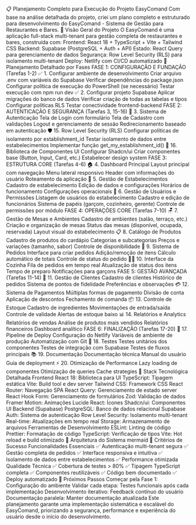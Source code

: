 📋 Planejamento Completo para Execução do Projeto EasyComand
Com base na análise detalhada do projeto, criei um plano completo e estruturado para desenvolvimento do EasyComand - Sistema de Gestão para Restaurantes e Bares.
🎯 Visão Geral do Projeto
O EasyComand é uma aplicação full-stack multi-tenant para gestão completa de restaurantes e bares, construída com:
Frontend: React 18 + TypeScript + Vite + Tailwind CSS
Backend: Supabase (PostgreSQL + Auth + API)
Estado: React Query para gerenciamento de dados
Segurança: Row Level Security (RLS) para isolamento multi-tenant
Deploy: Netlify com CI/CD automatizado
📑 Planejamento Detalhado por Fases
FASE 1: CONFIGURAÇÃO E FUNDAÇÃO (Tarefas 1-2)
✅ 1. Configurar ambiente de desenvolvimento
Criar arquivo .env com variáveis do Supabase
Verificar dependências do package.json
Configurar política de execução do PowerShell (se necessário)
Testar execução com npm run dev
✅ 2. Configurar projeto Supabase
Aplicar migrações do banco de dados
Verificar criação de todas as tabelas e tipos
Configurar políticas RLS
Testar conectividade frontend-backend
FASE 2: AUTENTICAÇÃO E SEGURANÇA (Tarefas 3, 15-16)
🔐 3. Sistema de Autenticação
Tela de Login com formulário
Tela de Cadastro com validações
Logout e gerenciamento de sessão
Redirecionamento baseado em autenticação
🛡️ 15. Row Level Security (RLS)
Configurar políticas de isolamento por establishment_id
Testar isolamento de dados entre estabelecimentos
Implementar função get_my_establishment_id()
🎨 16. Biblioteca de Componentes UI
Configurar Shadcn/ui
Criar componentes base (Button, Input, Card, etc.)
Estabelecer design system
FASE 3: ESTRUTURA CORE (Tarefas 4-6)
🏠 4. Dashboard Principal
Layout principal com navegação
Menu lateral responsivo
Header com informações do usuário
Roteamento da aplicação
🏢 5. Gestão de Estabelecimentos
Cadastro de estabelecimento
Edição de dados e configurações
Horários de funcionamento
Configurações operacionais
👥 6. Gestão de Usuários e Permissões
Listagem de usuários do estabelecimento
Cadastro e edição de funcionários
Sistema de papéis (garçom, cozinheiro, gerente)
Controle de permissões por módulo
FASE 4: OPERAÇÕES CORE (Tarefas 7-10)
🪑 7. Gestão de Mesas e Ambientes
Cadastro de ambientes (salão, terraço, etc.)
Criação e organização de mesas
Status das mesas (disponível, ocupada, reservada)
Layout visual do estabelecimento
📋 8. Catálogo de Produtos
Cadastro de produtos do cardápio
Categorias e subcategorias
Preços e variações (tamanho, sabor)
Controle de disponibilidade
📝 9. Sistema de Pedidos
Interface para criar pedidos
Adição/remoção de itens
Cálculo automático de totais
Controle de status do pedido
👨‍🍳 10. Interface da Cozinha
Fila de pedidos em tempo real
Atualização de status dos itens
Tempo de preparo
Notificações para garçons
FASE 5: GESTÃO AVANÇADA (Tarefas 11-14)
👤 11. Gestão de Clientes
Cadastro de clientes
Histórico de pedidos
Sistema de pontos de fidelidade
Preferências e observações
💳 12. Sistema de Pagamentos
Múltiplas formas de pagamento
Divisão de conta
Aplicação de descontos
Fechamento de comanda
📦 13. Controle de Estoque
Cadastro de ingredientes
Movimentações de entrada/saída
Controle de validade
Alertas de estoque baixo
📊 14. Relatórios e Analytics
Relatórios de vendas
Análise de produtos mais vendidos
Relatórios financeiros
Dashboard analítico
FASE 6: FINALIZAÇÃO (Tarefas 17-20)
🚀 17. Pipeline de Deploy
Configuração do Netlify
Variáveis de ambiente de produção
Automatização com Git
🧪 18. Testes
Testes unitários dos componentes
Testes de integração com Supabase
Testes de fluxos principais
📚 19. Documentação
Documentação técnica
Manual do usuário
Guia de deployment
⚡ 20. Otimização de Performance
Lazy loading de componentes
Otimização de queries
Cache strategies
🔧 Stack Tecnológica Detalhada
Frontend
React 18: Biblioteca para UI
TypeScript: Tipagem estática
Vite: Build tool e dev server
Tailwind CSS: Framework CSS
React Router: Navegação SPA
React Query: Gerenciamento de estado server
React Hook Form: Gerenciamento de formulários
Zod: Validação de dados
Framer Motion: Animações
Lucide React: Ícones
Shadcn/ui: Componentes UI
Backend (Supabase)
PostgreSQL: Banco de dados relacional
Supabase Auth: Sistema de autenticação
Row Level Security: Isolamento multi-tenant
Real-time: Atualizações em tempo real
Storage: Armazenamento de arquivos
Ferramentas de Desenvolvimento
ESLint: Linting de código
Prettier: Formatação de código
TypeScript: Verificação de tipos
Vite: Hot reload e build otimizado
📐 Arquitetura do Sistema
mermaid
🎯 Critérios de Sucesso
Funcionalidades Essenciais
✅ Autenticação multi-tenant segura
✅ Gestão completa de pedidos
✅ Interface responsiva e intuitiva
✅ Isolamento de dados entre estabelecimentos
✅ Performance otimizada
Qualidade Técnica
✅ Cobertura de testes > 80%
✅ Tipagem TypeScript completa
✅ Componentes reutilizáveis
✅ Código bem documentado
✅ Deploy automatizado
🚀 Próximos Passos
Começar pela Fase 1: Configuração do ambiente
Validar cada etapa: Testes funcionais após cada implementação
Desenvolvimento iterativo: Feedback contínuo do usuário
Documentação paralela: Manter documentação atualizada
Este planejamento garante uma implementação sistemática e escalável do EasyComand, priorizando a segurança, performance e experiência do usuário desde o início do desenvolvimento.
